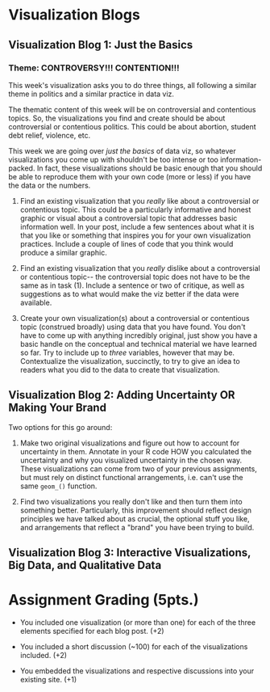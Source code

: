 # Visualization Blogs 

## Visualization Blog 1: Just the Basics 

### Theme: CONTROVERSY!!! CONTENTION!!! 

This week's visualization asks you to do three things, all following a similar theme in politics and a similar practice in data viz. 

The thematic content of this week will be on controversial and contentious topics. So, the visualizations you find and create should be about controversial or contentious politics. This could be about abortion, student debt relief, violence, etc. 

This week we are going over *just the basics* of data viz, so whatever visualizations you come up with shouldn't be too intense or too information-packed. In fact, these visualizations should be basic enough that you should be able to reproduce them with your own code (more or less) if you have the data or the numbers. 

1) Find an existing visualization that you *really* like about a controversial or contentious topic. This could be a particularly informative and honest graphic or visual about a controversial topic that addresses basic information well. In your post, include a few sentences about what it is that you like or something that inspires you for your own visualization practices. Include a couple of lines of code that you think would produce a similar graphic. 

2) Find an existing visualization that you *really* dislike about a controversial or contentious topic-- the controversial topic does not have to be the same as in task (1). Include a sentence or two of critique, as well as suggestions as to what would make the viz better if the data were available. 

3) Create your own visualization(s) about a controversial or contentious topic (construed broadly) using data that you have found. You don't have to come up with anything incredibly original, just show you have a basic handle on the conceptual and technical material we have learned so far. Try to include up to *three* variables, however that may be. Contextualize the visualization, succinctly, to try to give an idea to readers what you did to the data to create that visualization. 

## Visualization Blog 2: Adding Uncertainty OR Making Your Brand   

Two options for this go around: 

1) Make two original visualizations and figure out how to account for uncertainty in them. Annotate in your R code HOW you calculated the uncertainty and why you visualized uncertainty in the chosen way. These visualizations can come from two of your previous assignments, but must rely on distinct functional arrangements, i.e. can't use the same `geom_()` function. 

2) Find two visualizations you really don't like and then turn them into something better. Particularly, this improvement should reflect design principles we have talked about as crucial, the optional stuff you like, and arrangements that reflect a "brand" you have been trying to build. 


## Visualization Blog 3: Interactive Visualizations, Big Data, and Qualitative Data 

# Assignment Grading (5pts.)

- You included one visualization (or more than one) for each of the three elements specified for each blog post. (+2)

- You included a short discussion (~100) for each of the visualizations included. (+2)

- You embedded the visualizations and respective discussions into your existing site. (+1)


